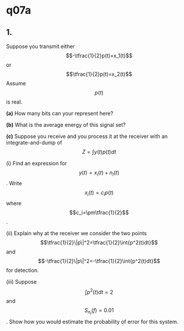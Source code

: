 # q07a

## 1.
Suppose you transmit either $$-\tfrac{1}{2}p(t)=x_1(t)$$ or $$\tfrac{1}{2}p(t)=x_2(t)$$ Assume $$p(t)$$ is real.

**(a)** How many bits can your represent here?

**(b)** What is the average energy of this signal set?

**(c)** Suppose you receive and you process it at the receiver with an integrate-and-dump of $$Z=\int{y(t)p(t)dt}$$

(i) Find an expression for $$y(t)=x_i(t)+n_I(t)$$. Write $$x_i(t)=c_ip(t)$$ where $$c_i=\pm\tfrac{1}{2}$$.

(ii) Explain why at the receiver we consider the two points $$\tfrac{1}{2}\|p\|^2=\tfrac{1}{2}\int{p^2(t)dt}$$ and $$-\tfrac{1}{2}\|p\|^2=-\tfrac{1}{2}\int{p^2(t)dt}$$ for detection.

(iii) Suppose $$\int{p^2(t)dt}=2$$ and $$S_{n_I}(f)=0.01$$. Show how you would estimate the probability of error for this system.